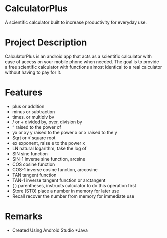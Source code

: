 # CalculatorPlus
A scientific calculator built to increase productivity for everyday use.

# Project Description
CalculatorPlus is an android app that acts as a scientific calculator with ease of access on your mobile phone when needed.
The goal is to provide a free scientific calculator with functions almost identical to a real calculator without having to pay for it.

# Features
* plus or addition
* minus or subtraction
*	times, or multiply by
* / or ÷	divided by, over, division by
* ^	raised to the power of
* yx or xy	y raised to the power x or x raised to the y
* Sqrt or √	square root
* ex	exponent, raise e to the power x
* LN	natural logarithm, take the log of
* SIN	sine function
* SIN-1	inverse sine function, arcsine
* COS	cosine function
* COS-1	inverse cosine function, arccosine
* TAN	tangent function
* TAN-1	inverse tangent function or arctangent
* ( )	parentheses, instructs calculator to do this operation first
* Store (STO)	place a number in memory for later use
* Recall	recover the number from memory for immediate use

# Remarks
* Created Using Android Studio
*Java
